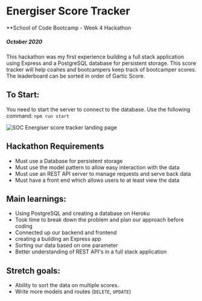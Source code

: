 # Energiser Score Tracker

\*\*School of Code Bootcamp - Week 4 Hackathon

##### October 2020

This hackathon was my first experience building a full stack application using Express and a PostgreSQL database for persistent storage. This score tracker will help coahes and bootcampers keep track of bootcamper scores. The leaderboard can be sorted in order of Gartic Score.

## To Start:

You need to start the server to connect to the database. Use the following command:
`npm run start`

![SOC Energiser score tracker landing page](/Users/kunmiwilliams/Documents/schoolOfCode.tmp/side-projects/energiser-score-board/myapp/public/scoreboard.png)

## Hackathon Requirements

- Must use a Database for persistent storage
- Must use the model pattern to allow easy interaction with the data
- Must use an REST API server to manage requests and serve back data
- Must have a front end which allows users to at least view the data

## Main learnings:

- Using PostgreSQL and creating a database on Heroku
- Took time to break down the problem and plan our approach before coding
- Connected up our backend and frontend
- creating a building an Express app
- Sorting our data based on one parameter
- Better understanding of REST API's in a full stack application

## Stretch goals:

- Ability to sort the data on multiple scores.
- Write more models and routes (`DELETE`, `UPDATE`)
